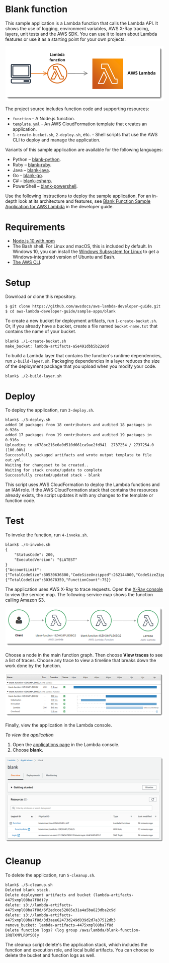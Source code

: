 # Blank function
This sample application is a Lambda function that calls the Lambda API. It shows the use of logging, environment variables, AWS X-Ray tracing, layers, unit tests and the AWS SDK. You can use it to learn about Lambda features or use it as a starting point for your own projects.

![Architecture](/sample-apps/blank/images/sample-blank.png)

The project source includes function code and supporting resources:

- `function` - A Node.js function.
- `template.yml` - An AWS CloudFormation template that creates an application.
- `1-create-bucket.sh`, `2-deploy.sh`, etc. - Shell scripts that use the AWS CLI to deploy and manage the application.

Variants of this sample application are available for the following languages:

- Python – [blank-python](https://github.com/awsdocs/aws-lambda-developer-guide/edit/master/sample-apps/blank-python).
- Ruby – [blank-ruby](https://github.com/awsdocs/aws-lambda-developer-guide/edit/master/sample-apps/blank-ruby).
- Java – [blank-java](https://github.com/awsdocs/aws-lambda-developer-guide/edit/master/sample-apps/blank-java).
- Go – [blank-go](https://github.com/awsdocs/aws-lambda-developer-guide/edit/master/sample-apps/blank-go).
- C# – [blank-csharp](https://github.com/awsdocs/aws-lambda-developer-guide/edit/master/sample-apps/blank-csharp).
- PowerShell – [blank-powershell](https://github.com/awsdocs/aws-lambda-developer-guide/edit/master/sample-apps/blank-powershell).

Use the following instructions to deploy the sample application. For an in-depth look at its architecture and features, see [Blank Function Sample Application for AWS Lambda](https://docs.aws.amazon.com/lambda/latest/dg/samples-blank.html) in the developer guide.

# Requirements
- [Node.js 10 with npm](https://nodejs.org/en/download/releases/)
- The Bash shell. For Linux and macOS, this is included by default. In Windows 10, you can install the [Windows Subsystem for Linux](https://docs.microsoft.com/en-us/windows/wsl/install-win10) to get a Windows-integrated version of Ubuntu and Bash.
- [The AWS CLI](https://docs.aws.amazon.com/cli/latest/userguide/cli-chap-install.html).

# Setup
Download or clone this repository.

    $ git clone https://github.com/awsdocs/aws-lambda-developer-guide.git
    $ cd aws-lambda-developer-guide/sample-apps/blank

To create a new bucket for deployment artifacts, run `1-create-bucket.sh`. Or, if you already have a bucket, create a file named `bucket-name.txt` that contains the name of your bucket.

    blank$ ./1-create-bucket.sh
    make_bucket: lambda-artifacts-a5e491dbb5b22e0d

To build a Lambda layer that contains the function's runtime dependencies, run `2-build-layer.sh`. Packaging dependencies in a layer reduces the size of the deployment package that you upload when you modify your code.

    blank$ ./2-build-layer.sh

# Deploy
To deploy the application, run `3-deploy.sh`.

    blank$ ./3-deploy.sh
    added 16 packages from 18 contributors and audited 18 packages in 0.926s
    added 17 packages from 19 contributors and audited 19 packages in 0.916s
    Uploading to e678bc216e6a0d510d661ca9ae2fd941  2737254 / 2737254.0  (100.00%)
    Successfully packaged artifacts and wrote output template to file out.yml.
    Waiting for changeset to be created..
    Waiting for stack create/update to complete
    Successfully created/updated stack - blank

This script uses AWS CloudFormation to deploy the Lambda functions and an IAM role. If the AWS CloudFormation stack that contains the resources already exists, the script updates it with any changes to the template or function code.

# Test
To invoke the function, run `4-invoke.sh`.

    blank$ ./4-invoke.sh
    {
        "StatusCode": 200,
        "ExecutedVersion": "$LATEST"
    }
    {"AccountLimit":{"TotalCodeSize":80530636800,"CodeSizeUnzipped":262144000,"CodeSizeZipped":52428800,"ConcurrentExecutions":1000,"UnreservedConcurrentExecutions":933},"AccountUsage":{"TotalCodeSize":303678359,"FunctionCount":75}}

The application uses AWS X-Ray to trace requests. Open the [X-Ray console](https://console.aws.amazon.com/xray/home#/service-map) to view the service map. The following service map shows the function calling Amazon S3.

![Service Map](/sample-apps/blank/images/blank-servicemap.png)

Choose a node in the main function graph. Then choose **View traces** to see a list of traces. Choose any trace to view a timeline that breaks down the work done by the function.

![Trace](/sample-apps/blank/images/blank-trace.png)

Finally, view the application in the Lambda console.

*To view the application*
1. Open the [applications page](https://console.aws.amazon.com/lambda/home#/applications) in the Lambda console.
2. Choose **blank**.

  ![Application](/sample-apps/blank/images/blank-application.png)

# Cleanup
To delete the application, run `5-cleanup.sh`.

    blank$ ./5-cleanup.sh
    Deleted blank stack.
    Delete deployment artifacts and bucket (lambda-artifacts-4475xmpl08ba7f8d)?y
    delete: s3://lambda-artifacts-4475xmpl08ba7f8d/6f2edcce52085e31a4a5ba823dba2c9d
    delete: s3://lambda-artifacts-4475xmpl08ba7f8d/3d3aee62473d249d039d2d7a37512db3
    remove_bucket: lambda-artifacts-4475xmpl08ba7f8d
    Delete function logs? (log group /aws/lambda/blank-function-1RQTXMPLR0YSO)y

The cleanup script delete's the application stack, which includes the function and execution role, and local build artifacts. You can choose to delete the bucket and function logs as well.
